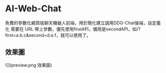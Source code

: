 # AI-Web-Chat
免費的參數化網頁版聊天機器人前端，用於簡化建立調用DDG-Chat後端，自定義化
需要在 URL 帶上參數，優先使用firstAPI，備用是secondAPI，如/?first=a.b.c&second=d.e.f，就可以使用了。
## 效果圖
![](preview.png 效果圖)
